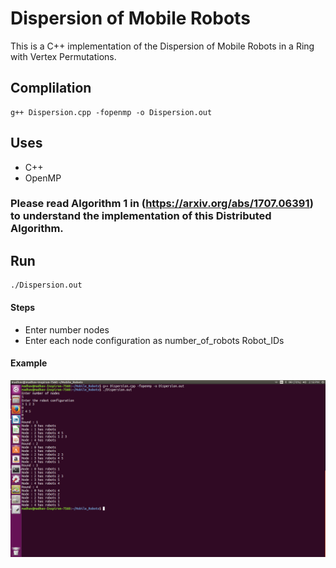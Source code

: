 # Dispersion of Mobile Robots
This is a C++ implementation of the Dispersion of Mobile Robots in a Ring with Vertex Permutations. 

## Complilation  
```
g++ Dispersion.cpp -fopenmp -o Dispersion.out
```

## Uses
- C++
- OpenMP

### Please read Algorithm 1 in (https://arxiv.org/abs/1707.06391) to understand the implementation of this Distributed Algorithm.

## Run 
```
./Dispersion.out
```

#### Steps
- Enter number nodes
- Enter each node configuration as number_of_robots Robot_IDs

#### Example  
![screenshot](https://github.com/madhavsankar/Mobile_Robots/blob/master/Run.png)
